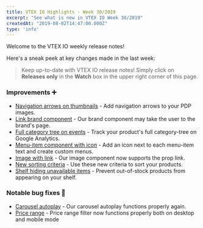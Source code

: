 ```yaml
---
title: VTEX IO Highlights - Week 30/2019
excerpt: "See what is new in VTEX IO Week 30/2019"
createdAt: "2019-08-02T14:47:00.000Z"
type: 'info'
---
```

Welcome to the VTEX IO weekly release notes!

Here's a sneak peek at key changes made in the last week:

> Keep up-to-date with VTEX IO release notes! Simply click on **Releases only** in the **Watch** box in the upper right corner of this page.

### Improvements :heavy_plus_sign:

- [Navigation arrows on thumbnails](arrows-pdp-thumbnails.md) - Add navigation arrows to your PDP images.
- [Link brand component](brand-component-link.md) - Our brand component may take the user to the brand's page.
- [Full category tree on events](category-tree-events.md) - Track your product's full category-tree on Google Analytics.
- [Menu-item component with icon](icon-menu-item.md) - Add an icon next to each menu-item text and create custom menus.
- [Image with link](image-component-link.md) - Our image component now supports the prop link.
- [New sorting criteria](new-orderby-options.md) - Use these new criteria to sort your products.
- [Shelf hiding unavailable items](shelf-hide-unavailble.md) - Prevent out-of-stock products from appearing on your shelf.

### Notable bug fixes :bug:

- [Carousel autoplay](https://github.com/vtex-apps/carousel/pull/81) - Our carousel autoplay functions properly again.
- [Price range](https://github.com/vtex-apps/search-result/pull/213) - Price range filter now functions properly both on desktop and mobile mode
